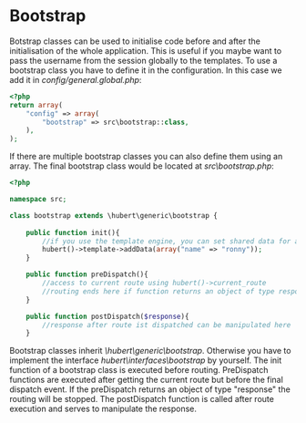 # Bootstrap

Botstrap classes can be used to initialise code before and after the initialisation of the whole application. This is useful if you maybe want to pass the username from the session globally to the templates. To use a bootstrap class you have to define it in the configuration. In this case we add it in _config/general.global.php_:
```php
<?php
return array( 
    "config" => array(
        "bootstrap" => src\bootstrap::class,
    ),
);
```

If there are multiple bootstrap classes you can also define them using an array. The final bootstrap class would be located at _src\bootstrap.php_:
```php
<?php

namespace src;

class bootstrap extends \hubert\generic\bootstrap {
    
    public function init(){
        //if you use the template engine, you can set shared data for all templates here
        hubert()->template->addData(array("name" => "ronny"));
    }

    public function preDispatch(){
        //access to current route using hubert()->current_route
        //routing ends here if function returns an object of type response
    }

    public function postDispatch($response){
        //response after route ist dispatched can be manipulated here
    }

```

Bootstrap classes inherit _\hubert\generic\bootstrap_. Otherwise you have to implement the interface _hubert\interfaces\bootstrap_ by yourself. The init function of a bootstrap class is executed before routing. PreDispatch functions are executed after getting the current route but before the final dispatch event. If the preDispatch returns an object of type "response" the routing will be stopped. The postDispatch function is called after route execution and serves to manipulate the response.
